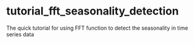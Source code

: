 # tutorial_fft_seasonality_detection
The quick tutorial for using FFT function to detect the seasonality in time series data
